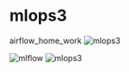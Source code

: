 # mlops3
airflow_home_work
![mlops3](https://github.com/m6129/mlops3/assets/104712265/fdbcf338-1b9b-4f33-afbd-a2413e7cf255)

![mlflow](https://github.com/m6129/mlops3/assets/104712265/3ae356ad-2a93-4467-bcaf-c15c8de2f42b)
![mlops3](https://github.com/m6129/mlops3/assets/104712265/43e70d49-3481-4516-98e0-9326f009ea4b)

